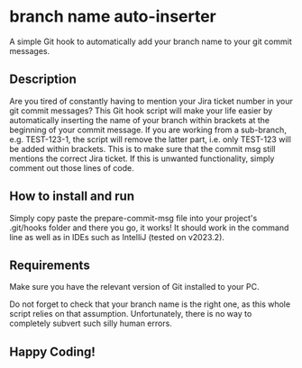 # branch name auto-inserter
A simple Git hook to automatically add your branch name to your git commit messages.

## Description
Are you tired of constantly having to mention your Jira ticket number in your git commit messages?
This Git hook script will make your life easier by automatically inserting the name of your branch within brackets at the beginning of your commit message.
If you are working from a sub-branch, e.g. TEST-123-1, the script will remove the latter part, i.e. only TEST-123 will be added within brackets.
This is to make sure that the commit msg still mentions the correct Jira ticket.
If this is unwanted functionality, simply comment out those lines of code.

## How to install and run
Simply copy paste the prepare-commit-msg file into your project's .git/hooks folder and there you go, it works!
It should work in the command line as well as in IDEs such as IntelliJ (tested on v2023.2).

## Requirements
Make sure you have the relevant version of Git installed to your PC.

Do not forget to check that your branch name is the right one, as this whole script relies on that assumption.
Unfortunately, there is no way to completely subvert such silly human errors.

## Happy Coding!
